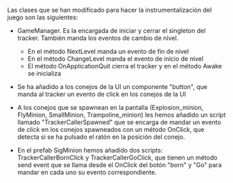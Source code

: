 Las clases que se han modificado para hacer la instrumentalización del juego son las siguientes:
- GameManager. Es la encargada de iniciar y cerrar el singleton del tracker. También manda los eventos de cambio de nivel.
    - En el método NextLevel manda un evento de fin de nivel 
    - En el método ChangeLevel manda el evento de inicio de nivel
    - El método OnApplicationQuit cierra el tracker y en el método Awake se inicializa

- Se ha añadido a los conejos de la UI un componente "button", que manda al tracker un evento de click en los conejos de la UI

- A los conejos que se spawnean en la pantalla (Explosion_minion, FlyMinion, SmallMinion, Trampoline_minion) les hemos añadido un script llamado "TrackerCallerSpawned" que se encarga de mandar un evento de click en los conejos spawneados con un método OnClick, que detecta si se ha pulsado el ratón en la posición del conejo.

- En el prefab SigMinion hemos añadido dos scripts: TrackerCallerBornClick y TrackerCallerGoClick, que tienen un método send event que se llama desde el OnClick del botón "born" y "Go" para mandar en cada uno su evento correspondiente.